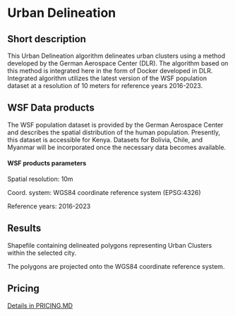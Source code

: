 # Urban Delineation

## Short description 

This Urban Delineation algorithm delineates urban clusters using a method developed by the German Aerospace Center (DLR). The algorithm based on this method is integrated here in the form of Docker developed in DLR.
Integrated algorithm utilizes the latest version of the WSF population dataset at a resolution of 10 meters for reference years 2016-2023.  

## WSF Data products

The WSF population dataset is provided by the German Aerospace Center and describes the spatial distribution of the human population. Presently, this dataset is accessible for Kenya. Datasets for Bolivia, Chile, and Myanmar will be incorporated once the necessary data becomes available.

#### WSF products parameters
Spatial resolution: 10m

Coord. system: WGS84 coordinate reference system (EPSG:4326)

Reference years: 2016-2023


## Results 

Shapefile containing delineated polygons representing Urban Clusters within the selected city.

The polygons are projected onto the WGS84 coordinate reference system.


## Pricing
[Details in PRICING.MD](https://collections.eurodatacube.com/wsf-urban-delineation-dlr/pricing.html)

